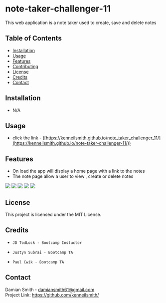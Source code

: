 # note-taker-challenger-11
This web application is a note taker used to create, save and delete notes

## Table of Contents

- [Installation](#installation) 
- [Usage](#usage) 
- [Features](#features) 
- [Contributing](#contributing)
- [License](#license)
- [Credits](#credits)
- [Contact](#contact)

## Installation
 - N/A


## Usage

- click the link - ([https://kenneilsmith.github.io/note_taker_challenger_11/](https://kenneilsmith.github.io/note-taker-challenger-11/))

## Features

- On load the app will display a home page with a link to the notes
- The note page allow a user to view , create or delete notes

![](./screenshots/Screenshot-1.png)
![](./screenshots/Screenshot-2.png)
![](./screenshots/Screenshot-3.png)
![](./screenshots/Screenshot-4.png)
![](./screenshots/Screenshot-5.png)



## License

This project is licensed under the MIT License.

## Credits
   -     JD TodLock - Bootcamp Instuctor
   -     Justyn Subrai - Bootcamp TA
   -     Paul Cwik - Bootcamp TA




## Contact


Damian Smith - damiansmith61@gmail.com \
Project Link: https://github.com/kenneilsmith/
